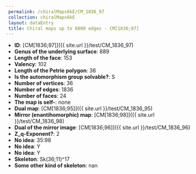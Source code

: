 ```yaml
--- 
 permalink: /chiralMaps6kE/CM_1836_97 
 collection: chiralMaps6kE
 layout: dataEntry
 title: Chiral maps up to 6000 edges - CM[1836;97]
---
```


- **ID**: [CM[1836;97]]({{ site.url }}/test/CM_1836_97)
- **Genus of the underlying surface**: 889
- **Length of the face**: 153
- **Valency**: 102
- **Length of the Petrie polygon**: 36
- **Is the automorphism group solvable?**: S
- **Number of vertices**: 36
- **Number of edges**: 1836
- **Number of faces**: 24
- **The map is self-**: none
- **Dual map**: [CM[1836;95]]({{ site.url }}/test/CM_1836_95)
- **Mirror (enantihomorphic) map**: [CM[1836;98]]({{ site.url }}/test/CM_1836_98)
- **Dual of the mirror image**: [CM[1836;96]]({{ site.url }}/test/CM_1836_96)
- **Z_q-Exponent?**: 2
- **No idea**:  35:98
- **No idea**: Y
- **No idea**: Y
- **Skeleton**: Sk(36;11)^17
- **Some other kind of skeleton**: nan
